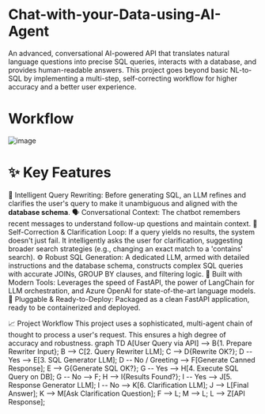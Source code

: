 # Chat-with-your-Data-using-AI-Agent
An advanced, conversational AI-powered API that translates natural language questions into precise SQL queries, interacts with a database, and provides human-readable answers. This project goes beyond basic NL-to-SQL by implementing a multi-step, self-correcting workflow for higher accuracy and a better user experience.

# Workflow
![image](https://github.com/user-attachments/assets/7b4272a6-e752-4249-ac8e-e947ecbf3634)

# ✨ Key Features
🧠 Intelligent Query Rewriting: Before generating SQL, an LLM refines and clarifies the user's query to make it unambiguous and aligned with the **database schema**.
🗣️ Conversational Context: The chatbot remembers recent messages to understand follow-up questions and maintain context.
🤔 Self-Correction & Clarification Loop: If a query yields no results, the system doesn't just fail. It intelligently asks the user for clarification, suggesting broader search strategies (e.g., changing an exact match to a 'contains' search).
⚙️ Robust SQL Generation: A dedicated LLM, armed with detailed instructions and the database schema, constructs complex SQL queries with accurate JOINs, GROUP BY clauses, and filtering logic.
🚀 Built with Modern Tools: Leverages the speed of FastAPI, the power of LangChain for LLM orchestration, and Azure OpenAI for state-of-the-art language models.
🔌 Pluggable & Ready-to-Deploy: Packaged as a clean FastAPI application, ready to be containerized and deployed.

📈 Project Workflow
This project uses a sophisticated, multi-agent chain of thought to process a user's request. This ensures a high degree of accuracy and robustness.
graph TD
    A[User Query via API] --> B{1. Prepare Rewriter Input};
    B --> C[2. Query Rewriter LLM];
    C --> D{Rewrite OK?};
    D -- Yes --> E[3. SQL Generator LLM];
    D -- No / Greeting --> F[Generate Canned Response];
    E --> G{Generate SQL OK?};
    G -- Yes --> H[4. Execute SQL Query on DB];
    G -- No --> F;
    H --> I{Results Found?};
    I -- Yes --> J[5. Response Generator LLM];
    I -- No --> K[6. Clarification LLM];
    J --> L[Final Answer];
    K --> M[Ask Clarification Question];
    F --> L;
    M --> L;
    L --> Z[API Response];
